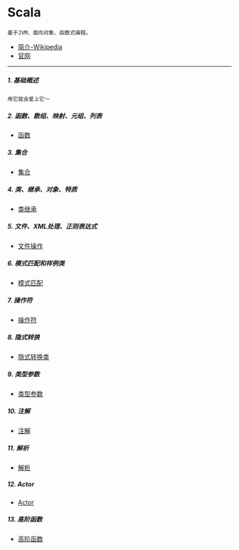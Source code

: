# Scala
    基于JVM、面向对象、函数式编程。
- [简介-Wikipedia](https://en.wikipedia.org/wiki/Scala_(programming_language))
- [官网](https://www.scala-lang.org/)
---
##### 1. 基础概述
    用它就会爱上它～

##### 2. 函数、数组、映射、元组、列表
* [函数](funcOp)

##### 3. 集合
* [集合](gatherOp)

##### 4. 类、继承、对象、特质
* [类继承](classOp)

##### 5. 文件、XML处理、正则表达式
* [文件操作](fileOp)

##### 6. 模式匹配和样例类
* [模式匹配](matchOp)

##### 7. 操作符
* [操作符](operatorOp)

##### 8. 隐式转换
* [隐式转换类](implicitDemo)

##### 9. 类型参数
* [类型参数](typeParam)

##### 10. 注解
* [注解](annotationOp)

##### 11. 解析
* [解析](grammarOp)

##### 12. Actor
* [Actor](actorOp)

##### 13. 高阶函数
* [高阶函数](highOrder)
